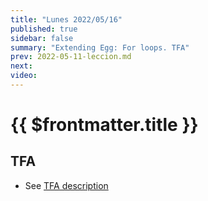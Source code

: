 ```yaml
---
title: "Lunes 2022/05/16"
published: true
sidebar: false
summary: "Extending Egg: For loops. TFA"
prev: 2022-05-11-leccion.md
next:
video: 
---
```


# {{ $frontmatter.title }}

## TFA

* See [TFA description](/practicas/tfa.html)
  

<!--
## Video

<youtube></youtube>
-->